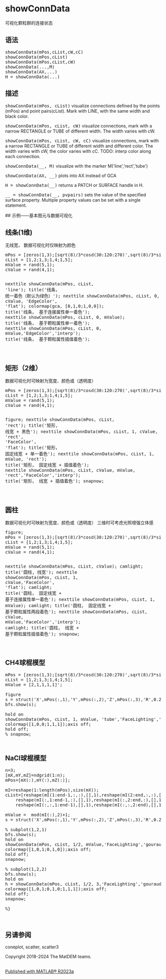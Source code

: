 
# showConnData
<!--introduction--><p>&#21487;&#35270;&#21270;&#39063;&#31890;&#32676;&#30340;&#36830;&#25509;&#29366;&#24577;</p><!--/introduction-->
## &#35821;&#27861;
<pre>showConnData(mPos,cList,cW,cC)
showConnData(mPos,cList)
showConnData(mPos,cList,cW)
showConnData(...,M)
showConnData(AX,...)
H = showConnData(...)</pre>
## &#25551;&#36848;
<p><tt>showConnData(mPos, cList)</tt> visualize connections defined by the points (mPos) and point pairs(cList). Mark with LINE, with the same width and black color.</p><p><tt>showConnData(mPos, cList, cW)</tt> visualize connections, mark with a narrow RECTANGLE or TUBE of different width. The width varies with cW.</p><p><tt>showConnData(mPos, cList, cW, cC)</tt> visualize connections, mark with a narrow RECTANGLE or TUBE of different width and different color. The width varies with cW, the color varies with cC. TODO: interp color along each connection.</p><p><tt>showConnData(__, M)</tt> visualize with the marker M('line','rect','tube')</p><p><tt>showConnData(AX, __)</tt> plots into AX instead of GCA</p><p><tt>H = showConnData(__)</tt> returns a PATCH or SURFACE handle in H.</p><p><tt>__ = showConnData(__, pvpairs)</tt> sets the value of the specified surface property.  Multiple property values can be set with a single statement.</p>
## &#31034;&#20363;&#8212;&#8212;&#22522;&#26412;&#22270;&#20803;&#19982;&#25968;&#25454;&#21487;&#35270;&#21270;

## &#32447;&#26465;(1&#32500;)
<p>&#26080;&#32447;&#23485;&#65292; &#25968;&#25454;&#21487;&#35270;&#21270;&#26102;&#20165;&#26144;&#23556;&#20026;&#39068;&#33394;</p><pre class="codeinput">mPos = [zeros(1,3);[sqrt(8)/3*cosd(30:120:270)',sqrt(8)/3*sind(30:120:270)',zeros(3,1)-1/3];0,0,1];
cList = [1,2;1,3;1,4;1,5];
mValue = rand(5,1);
cValue = rand(4,1);

nexttile
showConnData(mPos, cList, <span class="string">'line'</span>);
title(<span class="string">'&#32447;&#26465;&#65292; &#32479;&#19968;&#30528;&#33394;&#65288;&#40664;&#35748;&#20026;&#32511;&#33394;&#65289;'</span>);
nexttile
showConnData(mPos, cList, 0, cValue, <span class="string">'EdgeColor'</span>, <span class="string">'flat'</span>);
colormap(gca, [0,1,0;1,0,0]);
title(<span class="string">'&#32447;&#26465;&#65292; &#22522;&#20110;&#36830;&#25509;&#23646;&#24615;&#21333;&#19968;&#30528;&#33394;'</span>);
nexttile
showConnData(mPos, cList, 0, mValue);
title(<span class="string">'&#32447;&#26465;&#65292; &#22522;&#20110;&#39063;&#31890;&#23646;&#24615;&#21333;&#19968;&#30528;&#33394;'</span>);
nexttile
showConnData(mPos, cList, 0, mValue,<span class="string">'EdgeColor'</span>,<span class="string">'interp'</span>);
title(<span class="string">'&#32447;&#26465;&#65292; &#22522;&#20110;&#39063;&#31890;&#23646;&#24615;&#25554;&#20540;&#30528;&#33394;'</span>);
</pre><img vspace="5" hspace="5" src="../../assets/images/help/Help_showConnData_01.png" alt=""> 
## &#30697;&#24418;&#65288;2&#32500;&#65289;
<p>&#25968;&#25454;&#21487;&#35270;&#21270;&#26102;&#21487;&#26144;&#23556;&#20026;&#23485;&#24230;&#12289;&#39068;&#33394;&#25110;&#65288;&#36879;&#26126;&#24230;&#65289;</p><pre class="codeinput">mPos = [zeros(1,3);[sqrt(8)/3*cosd(30:120:270)',sqrt(8)/3*sind(30:120:270)',zeros(3,1)-1/3];0,0,1];
cList = [1,2;1,3;1,4;1,5];
mValue = rand(5,1);
cValue = rand(4,1);

figure;
nexttile
showConnData(mPos, cList, <span class="string">'rect'</span>);
title(<span class="string">'&#30697;&#24418;, &#32447;&#23485; + &#40657;&#33394;'</span>);
nexttile
showConnData(mPos, cList, 1, cValue, <span class="string">'rect'</span>, <span class="string">'FaceColor'</span>, <span class="string">'flat'</span>);
title(<span class="string">'&#30697;&#24418;&#65292; &#22266;&#23450;&#32447;&#23485; + &#21333;&#19968;&#30528;&#33394;'</span>);
nexttile
showConnData(mPos, cList, 1, mValue, <span class="string">'rect'</span>);
title(<span class="string">'&#30697;&#24418;&#65292; &#22266;&#23450;&#32447;&#23485; + &#25554;&#20540;&#30528;&#33394;'</span>);
nexttile
showConnData(mPos, cList, cValue, mValue, <span class="string">'rect'</span>,<span class="string">'FaceColor'</span>,<span class="string">'interp'</span>);
title(<span class="string">'&#30697;&#24418;&#65292; &#32447;&#23485; + &#25554;&#20540;&#30528;&#33394;'</span>);
snapnow;
</pre><img vspace="5" hspace="5" src="../../assets/images/help/Help_showConnData_02.png" alt=""> 
## &#22278;&#26609;
<p>&#25968;&#25454;&#21487;&#35270;&#21270;&#26102;&#21487;&#26144;&#23556;&#20026;&#23485;&#24230;&#12289;&#39068;&#33394;&#25110;&#65288;&#36879;&#26126;&#24230;&#65289; &#19977;&#32500;&#26102;&#21487;&#32771;&#34385;&#20809;&#29031;&#22686;&#24378;&#31435;&#20307;&#24863;</p><pre class="codeinput">figure;
mPos = [zeros(1,3);[sqrt(8)/3*cosd(30:120:270)',sqrt(8)/3*sind(30:120:270)',zeros(3,1)-1/3];0,0,1];
cList = [1,2;1,3;1,4;1,5];
mValue = rand(5,1);
cValue = rand(4,1);

nexttile
showConnData(mPos, cList, cValue);
camlight;
title(<span class="string">'&#22278;&#26609;, &#32447;&#23485;'</span>);
nexttile
showConnData(mPos, cList, 1, cValue,<span class="string">'FaceColor'</span>, <span class="string">'flat'</span>);
camlight;
title(<span class="string">'&#22278;&#26609;&#65292; &#22266;&#23450;&#32447;&#23485; + &#22522;&#20110;&#36830;&#25509;&#23646;&#24615;&#21333;&#19968;&#30528;&#33394;'</span>);
nexttile
showConnData(mPos, cList, 1, mValue);
camlight;
title(<span class="string">'&#22278;&#26609;&#65292; &#22266;&#23450;&#32447;&#23485; + &#22522;&#20110;&#39063;&#31890;&#23646;&#24615;&#20004;&#27573;&#30528;&#33394;'</span>);
nexttile
showConnData(mPos, cList, cValue, mValue,<span class="string">'FaceColor'</span>,<span class="string">'interp'</span>);
camlight;
title(<span class="string">'&#22278;&#26609;&#65292; &#32447;&#23485; + &#22522;&#20110;&#39063;&#31890;&#23646;&#24615;&#25554;&#20540;&#30528;&#33394;'</span>);
snapnow;
</pre><img vspace="5" hspace="5" src="../../assets/images/help/Help_showConnData_03.png" alt=""> 
## CH4&#29699;&#26829;&#27169;&#22411;
<pre class="codeinput">mPos = [zeros(1,3);[sqrt(8)/3*cosd(30:120:270)',sqrt(8)/3*sind(30:120:270)',zeros(3,1)-1/3];0,0,1];
cList = [1,2;1,3;1,4;1,5];
mValue = [2,1,1,1,1]';

figure
s = struct(<span class="string">'X'</span>,mPos(:,1),<span class="string">'Y'</span>,mPos(:,2),<span class="string">'Z'</span>,mPos(:,3),<span class="string">'R'</span>,0.2*[1.5;ones(4,1)],<span class="string">'groupId'</span>,mValue);
bfs.show(s);

hold <span class="string">on</span>
showConnData(mPos, cList, 1, mValue, <span class="string">'tube'</span>,<span class="string">'FaceLighting'</span>,<span class="string">'gouraud'</span>);
colormap([1,0,0;1,1,1]);axis <span class="string">off</span>;
hold <span class="string">off</span>;
<span class="comment">% snapnow;</span>
</pre><img vspace="5" hspace="5" src="../../assets/images/help/Help_showConnData_04.png" alt=""> 
## NaCl&#29699;&#26829;&#27169;&#22411;
<pre class="codeinput">n=3;
[mX,mY,mZ]=ndgrid(1:n);
mPos=[mX(:),mY(:),mZ(:)];

mI=reshape(1:length(mPos),size(mX));
cList=[reshape(mI(1:end-1,:,:),[],1),reshape(mI(2:end,:,:),[],1);
    reshape(mI(:,1:end-1,:),[],1),reshape(mI(:,2:end,:),[],1);
    reshape(mI(:,:,1:end-1),[],1),reshape(mI(:,:,2:end),[],1)];

mValue =  mod(mI(:),2)+1;
s = struct(<span class="string">'X'</span>,mPos(:,1),<span class="string">'Y'</span>,mPos(:,2),<span class="string">'Z'</span>,mPos(:,3),<span class="string">'R'</span>,0.2*(mValue/2+0.5),<span class="string">'groupId'</span>,mValue);

<span class="comment">% subplot(1,2,1)</span>
bfs.show(s);
hold <span class="string">on</span>
showConnData(mPos, cList, 1/2, mValue,<span class="string">'FaceLighting'</span>,<span class="string">'gouraud'</span>);
colormap([1,0,1;0,1,0]);axis <span class="string">off</span>;
hold <span class="string">off</span>;
snapnow;

<span class="comment">% subplot(1,2,2)</span>
bfs.show(s);
hold <span class="string">on</span>
h = showConnData(mPos, cList, 1/2, 3,<span class="string">'FaceLighting'</span>,<span class="string">'gouraud'</span>);
colormap([1,0,1;0,1,0;1,1,1]);axis <span class="string">off</span>;
hold <span class="string">off</span>;
snapnow;

<span class="comment">%}</span>
</pre><img vspace="5" hspace="5" src="../../assets/images/help/Help_showConnData_05.png" alt=""> <img vspace="5" hspace="5" src="../../assets/images/help/Help_showConnData_06.png" alt=""> 
## &#21478;&#35831;&#21442;&#38405;
<p>coneplot, scatter, scatter3</p><p>Copyright 2018-2024 The MatDEM teams.</p><p class="footer"><br><a href="https://www.mathworks.com/products/matlab/">Published with MATLAB&reg; R2023a</a><br></p><link rel="stylesheet" href="../../assets/stylesheets/matlab_publish.css">